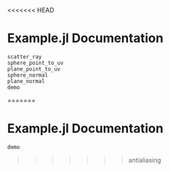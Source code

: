 <<<<<<< HEAD
# Example.jl Documentation


```@docs
scatter_ray
sphere_point_to_uv
plane_point_to_uv
sphere_normal
plane_normal
demo
```
=======
# Example.jl Documentation

```@docs
demo
```
>>>>>>> antialiasing
